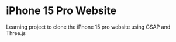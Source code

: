 # iPhone 15 Pro Website

Learning project to clone the iPhone 15 pro website using GSAP and Three.js
